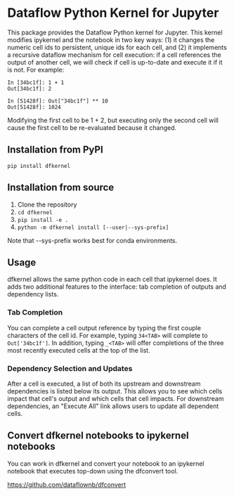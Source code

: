 # Dataflow Python Kernel for Jupyter

This package provides the Dataflow Python kernel for Jupyter. This kernel modifies ipykernel and the notebook in two key ways: (1) it changes the numeric cell ids to persistent, unique ids for each cell, and (2) it implements a recursive dataflow mechanism for cell execution: if a cell references the output of another cell, we will check if cell is up-to-date and execute it if it is not. For example:

```
In [34bc1f]: 1 + 1
Out[34bc1f]: 2

In [51428f]: Out["34bc1f"] ** 10
Out[51428f]: 1024
```

Modifying the first cell to be 1 + 2, but executing only the second cell will cause the first cell to be re-evaluated because it changed.

## Installation from PyPI

`pip install dfkernel`

## Installation from source

1. Clone the repository
2. `cd dfkernel`
3. `pip install -e .`
4. `python -m dfkernel install [--user|--sys-prefix]`

Note that --sys-prefix works best for conda environments.

## Usage

dfkernel allows the same python code in each cell that ipykernel does. It adds two additional features to the interface: tab completion of outputs and dependency lists.

### Tab Completion

You can complete a cell output reference by typing the first couple characters of the cell id. For example, typing `34<TAB>` will complete to `Out['34bc1f']`. In addition, typing `_<TAB>` will offer completions of the three most recently executed cells at the top of the list.

### Dependency Selection and Updates

After a cell is executed, a list of both its upstream and downstream dependencies is listed below its output. This allows you to see  which cells impact that cell's output and which cells that cell impacts. For downstream dependencies, an "Execute All" link allows users to update all dependent cells.

## Convert dfkernel notebooks to ipykernel notebooks

You can work in dfkernel and convert your notebook to an ipykernel notebook that executes top-down using the dfconvert tool.

https://github.com/dataflownb/dfconvert
